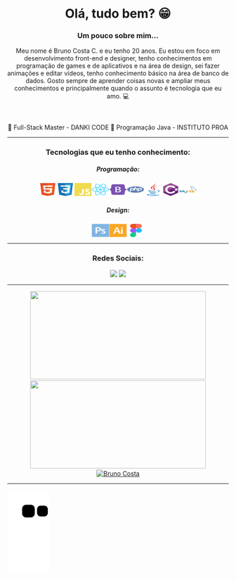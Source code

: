 <div align="center">
<h1> Olá, tudo bem? 😁</h1>     

<h3>Um pouco sobre mim...</h3>
Meu nome é Bruno Costa C. e eu tenho 20 anos. Eu estou em foco em desenvolvimento front-end e designer, tenho conhecimentos em programação de games e de aplicativos e na área de design, sei fazer animações e editar vídeos, tenho conhecimento básico na área de banco de dados. Gosto sempre de aprender coisas novas e ampliar meus conhecimentos e principalmente quando o assunto é tecnologia que eu amo. 💻

<br />
<br />
<br />

🎲 Full-Stack Master - DANKI CODE
🌱 Programação Java - INSTITUTO PROA
  
</div>

<hr />
  
<!--Habilidades-->
 
<h3 align="center">Tecnologias que eu tenho conhecimento:</h3> 
 
<h5 align="center">Programação:</h5>

<div align="center">
<img alt="HTML5" height="30" width="40" src="https://github.com/devicons/devicon/blob/master/icons/html5/html5-original.svg"><img alt="CSS3" height="30" width="40" src="https://github.com/devicons/devicon/blob/master/icons/css3/css3-original.svg"><img alt="Js" height="30" width="40" src="https://github.com/devicons/devicon/blob/master/icons/javascript/javascript-plain.svg"><img alt="ReactJS" height="30" width="40" src="https://github.com/devicons/devicon/blob/master/icons/react/react-original.svg"><img alt="Bootstrap" height="30" width="40" src="https://github.com/devicons/devicon/blob/master/icons/bootstrap/bootstrap-plain.svg"><img alt="PHP" height="30" width="40" src="https://github.com/devicons/devicon/blob/master/icons/php/php-plain.svg"><img alt="JAVA" height="30" width="40" src="https://github.com/devicons/devicon/blob/master/icons/java/java-original.svg"><img alt="Csharp" height="30" width="40" src="https://github.com/devicons/devicon/blob/master/icons/csharp/csharp-original.svg"><img alt="Mysql" height="30" width="40" src="https://github.com/devicons/devicon/blob/master/icons/mysql/mysql-original-wordmark.svg">
</div>
  
<h5 align="center">Design:</h5>
  
<div align="center">
<img align="center" alt="Photoshop" height="30" width="40" src="https://github.com/devicons/devicon/blob/master/icons/photoshop/photoshop-plain.svg"><img align="center" alt="Illustrator" height="30" width="40" src="https://github.com/devicons/devicon/blob/master/icons/illustrator/illustrator-plain.svg"><img align="center" alt="Figma" height="30" width="40" src="https://github.com/devicons/devicon/blob/master/icons/figma/figma-original.svg">
</div>

<hr />
 
<!--Redes Sociais-->
<h3 align="center">Redes Sociais:</h3>
 
<div align="center"> 
<a href="https://www.linkedin.com/in/bruno-costa-a643621b2/" target="_blank"><img src="https://img.shields.io/badge/LinkedIn-0077B5?style=for-the-badge&logo=linkedin&logoColor=white" target="_blank"></a> 
<a href = "mailto:bruno_costa12@hotmail.com"><img src="https://img.shields.io/badge/-Gmail-%23333?style=for-the-badge&logo=gmail&logoColor=white" target="_blank"></a>
</div> 

<hr />
 
<!--Tables do Github-->

<div align="center">
<a href="https://github.com/ihyperbr">
<img height="200em" width="400em" = src = "https://github-readme-stats.vercel.app/api/top-langs/?username=ihyperbr&theme=discord_old_blurple&layout=compact"/>  
<img height="200em" width="400em" = src="https://github-readme-stats.vercel.app/api?username=ihyperbr&show_icons=true&theme=discord_old_blurple&include_all_commits=true&count_private=true"/>
</div>
 
<div align="center">
<img src="https://komarev.com/ghpvc/?username=ihyperbr&color=blue" alt="Bruno Costa" />
</div>
 
<hr />
 
![Snake animation](https://github.com/ihyperbr/ihyperbr/blob/output/github-contribution-grid-snake.svg)
